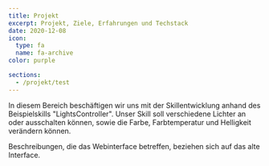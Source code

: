 ```yaml
---
title: Projekt
excerpt: Projekt, Ziele, Erfahrungen und Techstack
date: 2020-12-08
icon:
  type: fa
  name: fa-archive
color: purple

sections:
  - /projekt/test
---
```


In diesem Bereich beschäftigen wir uns mit der Skillentwicklung anhand des Beispielskills "LightsController". Unser Skill soll verschiedene Lichter an oder ausschalten können, sowie die
Farbe, Farbtemperatur und Helligkeit verändern können.

Beschreibungen, die das Webinterface betreffen, beziehen sich auf das alte Interface.
